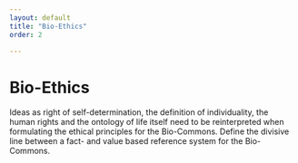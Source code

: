 ```yaml
---
layout: default
title: "Bio-Ethics"
order: 2

---
```

<div class="jumbotron">
	<div class="container">
	<h1>Bio-Ethics</h1>
    <p>
Ideas as right of self-determination, the definition of individuality, the human rights and the ontology of life itself need to be reinterpreted when formulating the ethical principles for the Bio-Commons. Define the divisive line between a fact- and value based reference system for the Bio-Commons.
    </p>
	</div>
</div>